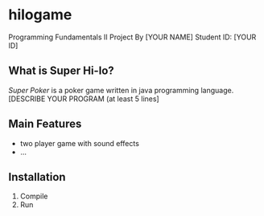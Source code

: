 # hilogame

Programming Fundamentals II Project By [YOUR NAME] Student ID: [YOUR ID]

## What is Super Hi-lo?

*Super Poker* is a poker game written in java programming language.
[DESCRIBE YOUR PROGRAM (at least 5 lines]


## Main Features

* two player game with sound effects
* ...


## Installation
1. Compile 
2. Run
